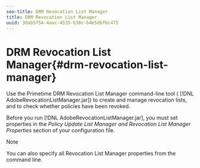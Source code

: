 ```yaml
---
seo-title: DRM Revocation List Manager
title: DRM Revocation List Manager
uuid: 30ab5f54-4aac-4535-b30c-b4e5dbfbc475
---
```


# DRM Revocation List Manager{#drm-revocation-list-manager}

Use the Primetime DRM Revocation List Manager command-line tool ( [!DNL AdobeRevocationListManager.jar]) to create and manage revocation lists, and to check whether policies have been revoked.

Before you run [!DNL AdobeRevocationListManager.jar], you must set properties in the *Policy Update List Manager and Revocation List Manager Properties* section of your configuration file. 

>[!NOTE]
>
>You can also specify all Revocation List Manager properties from the command line.

